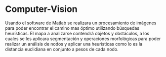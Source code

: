 # Computer-Vision
Usando el software de Matlab se realizara un procesamiento de imágenes para poder encontrar el camino mas óptimo utilizando búsquedas heurísticas. El mapa a analizarse contendrá objetos y obstáculos, a los cuales se les aplicara segmentación y operaciones morfológicas para poder realizar un análisis de nodos y aplicar una heurísticas como lo es la distancia euclidiana en conjunto a pesos de cada nodo.
